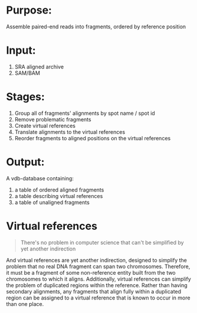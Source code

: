 # Purpose:
Assemble paired-end reads into fragments, ordered by reference position

# Input:
1. SRA aligned archive
1. SAM/BAM

# Stages:
1. Group all of fragments' alignments by spot name / spot id
1. Remove problematic fragments
1. Create virtual references
1. Translate alignments to the virtual references
1. Reorder fragments to aligned positions on the virtual references

# Output:
A vdb-database containing:
1. a table of ordered aligned fragments
1. a table describing virtual references
1. a table of unaligned fragments

# Virtual references
> There's no problem in computer science that can't be simplified by yet another indirection

And virtual references are yet another indirection, designed to simplify the problem that
no real DNA fragment can span two chromosomes. Therefore, it must be a fragment of some
non-reference entity built from the two chromosomes to which it aligns. Additionally,
virtual references can simplify the problem of duplicated regions within the reference.
Rather than having secondary alignments, any fragments that align fully within a
duplicated region can be assigned to a virtual reference that is known to occur in more
than one place.

